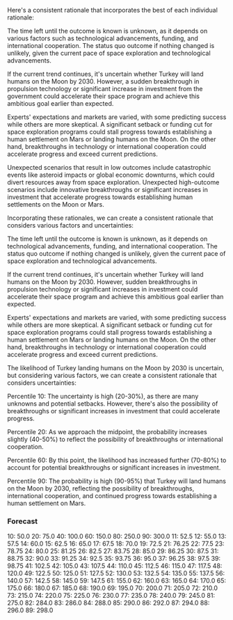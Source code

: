 Here's a consistent rationale that incorporates the best of each individual rationale:

The time left until the outcome is known is unknown, as it depends on various factors such as technological advancements, funding, and international cooperation. The status quo outcome if nothing changed is unlikely, given the current pace of space exploration and technological advancements.

If the current trend continues, it's uncertain whether Turkey will land humans on the Moon by 2030. However, a sudden breakthrough in propulsion technology or significant increase in investment from the government could accelerate their space program and achieve this ambitious goal earlier than expected.

Experts' expectations and markets are varied, with some predicting success while others are more skeptical. A significant setback or funding cut for space exploration programs could stall progress towards establishing a human settlement on Mars or landing humans on the Moon. On the other hand, breakthroughs in technology or international cooperation could accelerate progress and exceed current predictions.

Unexpected scenarios that result in low outcomes include catastrophic events like asteroid impacts or global economic downturns, which could divert resources away from space exploration. Unexpected high-outcome scenarios include innovative breakthroughs or significant increases in investment that accelerate progress towards establishing human settlements on the Moon or Mars.

Incorporating these rationales, we can create a consistent rationale that considers various factors and uncertainties:

The time left until the outcome is known is unknown, as it depends on technological advancements, funding, and international cooperation. The status quo outcome if nothing changed is unlikely, given the current pace of space exploration and technological advancements.

If the current trend continues, it's uncertain whether Turkey will land humans on the Moon by 2030. However, sudden breakthroughs in propulsion technology or significant increases in investment could accelerate their space program and achieve this ambitious goal earlier than expected.

Experts' expectations and markets are varied, with some predicting success while others are more skeptical. A significant setback or funding cut for space exploration programs could stall progress towards establishing a human settlement on Mars or landing humans on the Moon. On the other hand, breakthroughs in technology or international cooperation could accelerate progress and exceed current predictions.

The likelihood of Turkey landing humans on the Moon by 2030 is uncertain, but considering various factors, we can create a consistent rationale that considers uncertainties:

Percentile 10: The uncertainty is high (20-30%), as there are many unknowns and potential setbacks. However, there's also the possibility of breakthroughs or significant increases in investment that could accelerate progress.

Percentile 20: As we approach the midpoint, the probability increases slightly (40-50%) to reflect the possibility of breakthroughs or international cooperation.

Percentile 60: By this point, the likelihood has increased further (70-80%) to account for potential breakthroughs or significant increases in investment.

Percentile 90: The probability is high (90-95%) that Turkey will land humans on the Moon by 2030, reflecting the possibility of breakthroughs, international cooperation, and continued progress towards establishing a human settlement on Mars.

### Forecast

10: 50.0
20: 75.0
40: 100.0
60: 150.0
80: 250.0
90: 300.0
11: 52.5
12: 55.0
13: 57.5
14: 60.0
15: 62.5
16: 65.0
17: 67.5
18: 70.0
19: 72.5
21: 76.25
22: 77.5
23: 78.75
24: 80.0
25: 81.25
26: 82.5
27: 83.75
28: 85.0
29: 86.25
30: 87.5
31: 88.75
32: 90.0
33: 91.25
34: 92.5
35: 93.75
36: 95.0
37: 96.25
38: 97.5
39: 98.75
41: 102.5
42: 105.0
43: 107.5
44: 110.0
45: 112.5
46: 115.0
47: 117.5
48: 120.0
49: 122.5
50: 125.0
51: 127.5
52: 130.0
53: 132.5
54: 135.0
55: 137.5
56: 140.0
57: 142.5
58: 145.0
59: 147.5
61: 155.0
62: 160.0
63: 165.0
64: 170.0
65: 175.0
66: 180.0
67: 185.0
68: 190.0
69: 195.0
70: 200.0
71: 205.0
72: 210.0
73: 215.0
74: 220.0
75: 225.0
76: 230.0
77: 235.0
78: 240.0
79: 245.0
81: 275.0
82: 284.0
83: 286.0
84: 288.0
85: 290.0
86: 292.0
87: 294.0
88: 296.0
89: 298.0